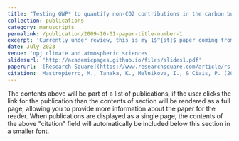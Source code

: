 ```yaml
---
title: "Testing GWP* to quantify non-CO2 contributions in the carbon budget framework: the case under overshoot scenarios"
collection: publications
category: manuscripts
permalink: /publication/2009-10-01-paper-title-number-1
excerpt: 'Currently under review, this is my 1$^{st}$ paper coming from my PhD research'
date: July 2023
venue: 'npj climate and atmospheric sciences'
slidesurl: 'http://academicpages.github.io/files/slides1.pdf'
paperurl: '[Research Square](https://www.researchsquare.com/article/rs-3206717/v1)'
citation: 'Mastropierro, M., Tanaka, K., Melnikova, I., & Ciais, P. (2023). Testing GWP* to quantify non-CO2 contributions in the carbon budget framework: the case under overshoot scenarios.'
---
```


The contents above will be part of a list of publications, if the user clicks the link for the publication than the contents of section will be rendered as a full page, allowing you to provide more information about the paper for the reader. When publications are displayed as a single page, the contents of the above "citation" field will automatically be included below this section in a smaller font.
